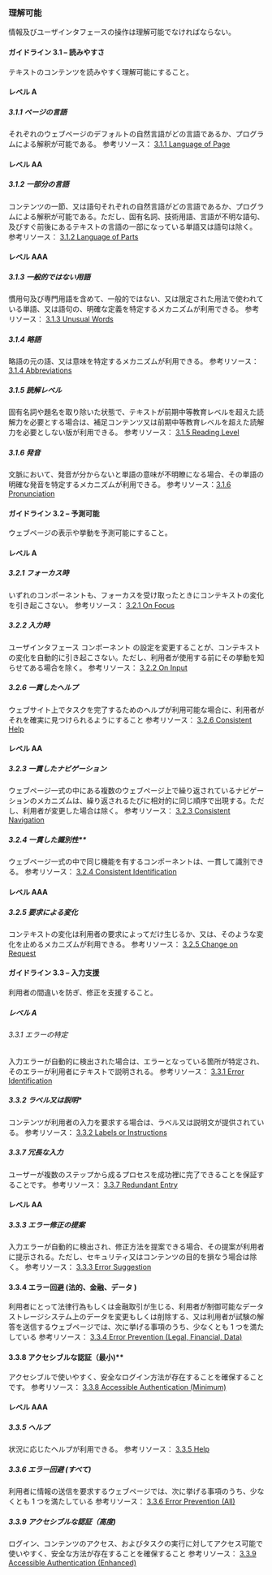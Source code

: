 ### 理解可能
情報及びユーザインタフェースの操作は理解可能でなければならない。

#### ガイドライン 3.1 – 読みやすさ
テキストのコンテンツを読みやすく理解可能にすること。

#### レベル A
##### 3.1.1 ページの言語
それぞれのウェブページのデフォルトの自然言語がどの言語であるか、プログラムによる解釈が可能である。
参考リソース： [3.1.1 Language of Page](https://www.w3.org/WAI/WCAG22/Understanding/language-of-page)

#### レベル AA
##### 3.1.2 一部分の言語
コンテンツの一節、又は語句それぞれの自然言語がどの言語であるか、プログラムによる解釈が可能である。ただし、固有名詞、技術用語、言語が不明な語句、及びすぐ前後にあるテキストの言語の一部になっている単語又は語句は除く。
参考リソース： [3.1.2 Language of Parts](https://www.w3.org/WAI/WCAG22/Understanding/language-of-parts)

#### レベル AAA
##### 3.1.3 一般的ではない用語
慣用句及び専門用語を含めて、一般的ではない、又は限定された用法で使われている単語、又は語句の、明確な定義を特定するメカニズムが利用できる。
参考リソース： [3.1.3 Unusual Words](https://www.w3.org/WAI/WCAG22/Understanding/unusual-words)

##### 3.1.4 略語
略語の元の語、又は意味を特定するメカニズムが利用できる。
参考リソース： [3.1.4 Abbreviations](https://www.w3.org/WAI/WCAG22/Understanding/abbreviations)

##### 3.1.5 読解レベル
固有名詞や題名を取り除いた状態で、テキストが前期中等教育レベルを超えた読解力を必要とする場合は、補足コンテンツ又は前期中等教育レベルを超えた読解力を必要としない版が利用できる。
参考リソース： [3.1.5 Reading Level](https://www.w3.org/WAI/WCAG22/Understanding/reading-level)

##### 3.1.6 発音
文脈において、発音が分からないと単語の意味が不明瞭になる場合、その単語の明確な発音を特定するメカニズムが利用できる。
参考リソース：[3.1.6 Pronunciation](https://www.w3.org/WAI/WCAG22/Understanding/pronunciation)

#### ガイドライン 3.2 – 予測可能
ウェブページの表示や挙動を予測可能にすること。

#### レベル A
##### 3.2.1 フォーカス時
いずれのコンポーネントも、フォーカスを受け取ったときにコンテキストの変化を引き起こさない。
参考リソース： [3.2.1 On Focus](https://www.w3.org/WAI/WCAG22/Understanding/on-focus)

##### 3.2.2 入力時
ユーザインタフェース コンポーネント の設定を変更することが、コンテキストの変化を自動的に引き起こさない。ただし、利用者が使用する前にその挙動を知らせてある場合を除く。
参考リソース： [3.2.2 On Input](https://www.w3.org/WAI/WCAG22/Understanding/on-input)

##### 3.2.6 一貫したヘルプ
ウェブサイト上でタスクを完了するためのヘルプが利用可能な場合に、利用者がそれを確実に見つけられるようにすること
参考リソース： [3.2.6 Consistent Help](https://www.w3.org/WAI/WCAG22/Understanding/consistent-help)

#### レベル AA
##### 3.2.3 一貫したナビゲーション
ウェブページ一式の中にある複数のウェブページ上で繰り返されているナビゲーションのメカニズムは、繰り返されるたびに相対的に同じ順序で出現する。ただし、利用者が変更した場合は除く。
参考リソース： [3.2.3 Consistent Navigation](https://www.w3.org/WAI/WCAG22/Understanding/consistent-navigation)

##### 3.2.4 一貫した識別性**
ウェブページ一式の中で同じ機能を有するコンポーネントは、一貫して識別できる。
参考リソース： [3.2.4 Consistent Identification](https://www.w3.org/WAI/WCAG22/Understanding/consistent-identification)

#### レベル AAA
##### 3.2.5 要求による変化
コンテキストの変化は利用者の要求によってだけ生じるか、又は、そのような変化を止めるメカニズムが利用できる。
参考リソース： [3.2.5 Change on Request](https://www.w3.org/WAI/WCAG22/Understanding/change-on-request)

#### ガイドライン 3.3 – 入力支援
利用者の間違いを防ぎ、修正を支援すること。

##### レベル A
###### 3.3.1 エラーの特定
入力エラーが自動的に検出された場合は、エラーとなっている箇所が特定され、そのエラーが利用者にテキストで説明される。
参考リソース： [3.3.1 Error Identification](https://www.w3.org/WAI/WCAG22/Understanding/error-identification)

##### 3.3.2 ラベル又は説明*
コンテンツが利用者の入力を要求する場合は、ラベル又は説明文が提供されている。
参考リソース： [3.3.2 Labels or Instructions](https://www.w3.org/WAI/WCAG22/Understanding/labels-or-instructions)

##### 3.3.7 冗長な入力
ユーザーが複数のステップから成るプロセスを成功裡に完了できることを保証することです。
参考リソース： [3.3.7 Redundant Entry](https://www.w3.org/WAI/WCAG22/Understanding/redundant-entry)

#### レベル AA
##### 3.3.3 エラー修正の提案
入力エラーが自動的に検出され、修正方法を提案できる場合、その提案が利用者に提示される。ただし、セキュリティ又はコンテンツの目的を損なう場合は除く。
参考リソース： [3.3.3 Error Suggestion](https://www.w3.org/WAI/WCAG22/Understanding/error-suggestion)

#### 3.3.4 エラー回避 (法的、金融、データ  )
利用者にとって法律行為もしくは金融取引が生じる、利用者が制御可能なデータストレージシステム上のデータを変更もしくは削除する、又は利用者が試験の解答を送信するウェブページでは、次に挙げる事項のうち、少なくとも 1 つを満たしている
参考リソース： [3.3.4 Error Prevention (Legal, Financial, Data)](https://www.w3.org/WAI/WCAG22/Understanding/error-prevention-legal-financial-data)

#### 3.3.8 アクセシブルな認証（最小)**
アクセシブルで使いやすく、安全なログイン方法が存在することを確保することです。
参考リソース： [3.3.8 Accessible Authentication (Minimum)](https://www.w3.org/WAI/WCAG22/Understanding/accessible-authentication-minimum)

#### レベル AAA
##### 3.3.5 ヘルプ
状況に応じたヘルプが利用できる。
参考リソース： [3.3.5 Help](https://www.w3.org/WAI/WCAG22/Understanding/help)

##### 3.3.6 エラー回避 (すべて)
利用者に情報の送信を要求するウェブページでは、次に挙げる事項のうち、少なくとも 1 つを満たしている
参考リソース： [3.3.6 Error Prevention (All)](https://www.w3.org/WAI/WCAG22/Understanding/error-prevention-all)

##### 3.3.9 アクセシブルな認証（高度)
ログイン、コンテンツのアクセス、およびタスクの実行に対してアクセス可能で使いやすく、安全な方法が存在することを確保すること
参考リソース： [3.3.9 Accessible Authentication (Enhanced)](https://www.w3.org/WAI/WCAG22/Understanding/accessible-authentication-enhanced)